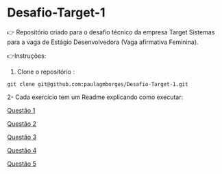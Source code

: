 
# Desafio-Target-1
 👉 Repositório criado para o desafio técnico da empresa Target Sistemas para a vaga de Estágio Desenvolvedora (Vaga afirmativa Feminina).
 
👉Instruções:
1. Clone o repositório :
   
```command
git clone git@github.com:paulagmborges/Desafio-Target-1.git
````

2- Cada exercício tem um Readme explicando como executar: 

[Questão 1](https://github.com/paulagmborges/desafio-tecnico-target/blob/main/questao1/readme.md)

[Questão 2 ](https://github.com/paulagmborges/desafio-tecnico-target/blob/main/questao2/readme.md)

[Questão 3 ](https://github.com/paulagmborges/desafio-tecnico-target/blob/main/questao3/Readme.md)

[Questão 4 ](https://github.com/paulagmborges/desafio-tecnico-target/blob/main/questao4/Readme.md)

[Questão 5 ](https://github.com/paulagmborges/desafio-tecnico-target/blob/main/questao5/readme.md)


